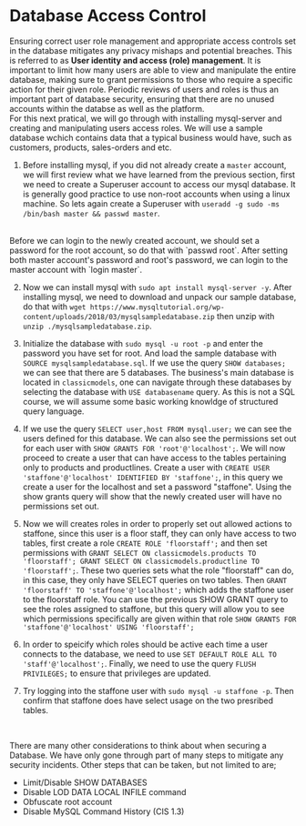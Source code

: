 # Database Access Control

Ensuring correct user role management and appropriate access controls set in the database mitigates any privacy mishaps and potential breaches. This is referred to as **User identity and access (role) management**. It is important to limit how many users are able to view and manipulate the entire database, making sure to grant permissions to those who require a specific action for their given role. Periodic reviews of users and roles is thus an important part of database security, ensuring that there are no unused accounts within the databse as well as the platform.
<br/>
For this next pratical, we will go through with installing mysql-server and creating and manipulating users access roles. We will use a sample database wchich contains data that a typical business would have, such as customers, products, sales-orders and etc.

1. Before installing mysql, if you did not already create a `master` account, we will first review what we have learned from the previous section, first we need to create a Superuser account to access our mysql database. It is generally good practice to use non-root accounts when using a linux machine. So lets again create a Superuser with `useradd -g sudo -ms /bin/bash master && passwd master`.
<br/>
Before we can login to the newly created account, we should set a password for the root account, so do that with `passwd root`. After setting both master account's password and root's password, we can login to the master account with `login master`.

2. Now we can install mysql with `sudo apt install mysql-server -y`. After installing mysql, we need to download and unpack our sample database, do that with `wget https://www.mysqltutorial.org/wp-content/uploads/2018/03/mysqlsampledatabase.zip` then unzip with `unzip ./mysqlsampledatabase.zip`.

3. Initialize the database with `sudo mysql -u root -p` and enter the password you have set for root. And load the sample database with `SOURCE mysqlsampledatabase.sql`. If we use the query `SHOW databases;` we can see that there are 5 databases. The business's main database is located in `classicmodels`, one can navigate through these databases by selecting the database with `USE databasename` query. As this is not a SQL course, we will assume some basic working knowldge of structured query language.

4. If we use the query `SELECT user,host FROM mysql.user;` we can see the users defined for this database. We can also see the permissions set out for each user with `SHOW GRANTS FOR 'root'@'localhost';`. We will now proceed to create a user that can have access to the tables pertaining only to products and productlines. Create a user with `CREATE USER 'staffone'@'localhost' IDENTIFIED BY 'staffone';`, in this query we create a user for the localhost and set a password "staffone". Using the show grants query will show that the newly created user will have no permissions set out.

5. Now we will creates roles in order to properly set out allowed actions to staffone, since this user is a floor staff, they can only have access to two tables, first create a role `CREATE ROLE 'floorstaff';` and then set permissions with `GRANT SELECT ON classicmodels.products TO 'floorstaff'; GRANT SELECT ON classicmodels.productline TO 'floorstaff';`. These two queries sets what the role "floorstaff" can do, in this case, they only have SELECT queries on two tables. Then `GRANT 'floorstaff' TO 'staffone'@'localhost';` which adds the staffone user to the floorstaff role. You can use the previous SHOW GRANT query to see the roles assigned to staffone, but this query will allow you to see which permissions specifically are given within that role `SHOW GRANTS FOR 'staffone'@'localhost' USING 'floorstaff';`

6. In order to speicify which roles should be active each time a user connects to the database, we need to use `SET DEFAULT ROLE ALL TO 'staff'@'localhost';`. Finally, we need to use the query `FLUSH PRIVILEGES;` to ensure that privileges are updated.

7. Try logging into the staffone user with `sudo mysql -u staffone -p`. Then confirm that staffone does have select usage on the two presribed tables.

<br/>

There are many other considerations to think about when securing a Database. We have only gone through part of many steps to mitigate any security incidents. Other steps that can be taken, but not limited to are;

- Limit/Disable SHOW DATABASES
- Disable LOD DATA LOCAL INFILE command
- Obfuscate root account
- Disable MySQL Command History (CIS 1.3)

